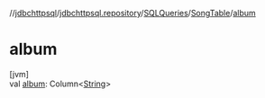 //[jdbchttpsql](../../../../index.md)/[jdbchttpsql.repository](../../index.md)/[SQLQueries](../index.md)/[SongTable](index.md)/[album](album.md)

# album

[jvm]\
val [album](album.md): Column&lt;[String](https://kotlinlang.org/api/latest/jvm/stdlib/kotlin/-string/index.html)&gt;
